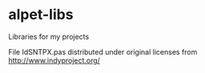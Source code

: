 # alpet-libs
Libraries for my projects

File IdSNTPX.pas distributed under original licenses from http://www.indyproject.org/
